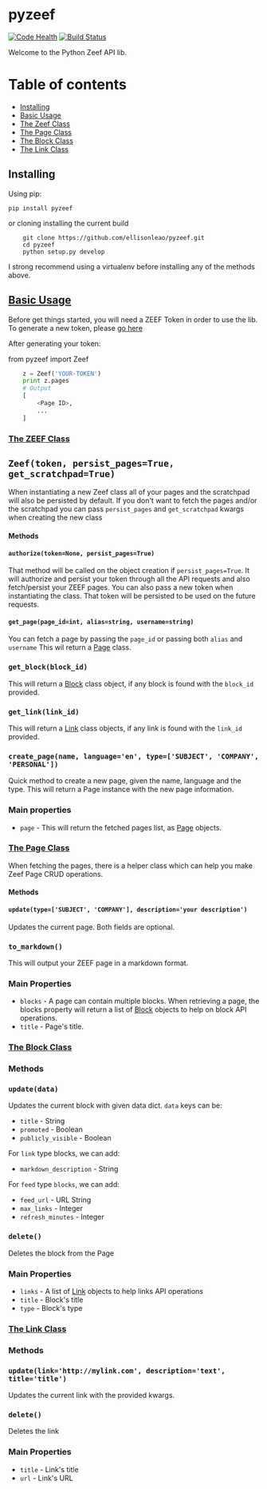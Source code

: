 pyzeef
======

[![Code Health](https://landscape.io/github/ellisonleao/pyzeef/master/landscape.svg?style=flat)](https://landscape.io/github/ellisonleao/pyzeef/master)
[![Build Status](https://travis-ci.org/ellisonleao/pyzeef.svg?branch=master)](https://travis-ci.org/ellisonleao/pyzeef)

Welcome to the Python Zeef API lib.

# Table of contents

- [Installing](#installing)
- [Basic Usage](#basic-usage)
- [The Zeef Class](#the-zeef-class)
- [The Page Class](#the-page-class)
- [The Block Class](#the-block-class)
- [The Link Class](#the-link-class)


## Installing

Using pip:

```
pip install pyzeef
```

or cloning installing the current build
```
	git clone https://github.com/ellisonleao/pyzeef.git
	cd pyzeef
	python setup.py develop
```
I strong recommend using a virtualenv before installing any of the methods above.

## [Basic Usage](#basic-usage)

Before get things started, you will need a ZEEF Token in order to use the lib.
To generate a new token, please [go here](https://zeef.com/dashboard/user/profile/tokens)

After generating your token:

from pyzeef import Zeef

```python
	z = Zeef('YOUR-TOKEN')
	print z.pages
	# Output
	[
		<Page ID>,
		...
	]
```

### [The ZEEF Class](#zeef-class)

## `Zeef(token, persist_pages=True, get_scratchpad=True)`

When instantiating a new Zeef class all of your pages and the scratchpad will also be persisted by default. If you don't want to fetch the pages and/or the scratchpad you can pass `persist_pages` and `get_scratchpad` kwargs when creating the new class

#### Methods

#### `authorize(token=None, persist_pages=True)`

That method will be called on the object creation if `persist_pages=True`. It will authorize and persist your token through all the API requests and also fetch/persist your ZEEF pages. You can also pass a new
token when instantiating the class. That token will be persisted to be used on the future requests.

#### `get_page(page_id=int, alias=string, username=string)`

You can fetch a page by passing the `page_id` or passing both `alias` and `username`
This wil return a [Page](#page) class.


### `get_block(block_id)`

This will return a [Block](#block) class object, if any block is found with the `block_id` provided.

### `get_link(link_id)`

This will return a [Link](#link) class objects, if any link is found with the `link_id` provided.

### `create_page(name, language='en', type=['SUBJECT', 'COMPANY', 'PERSONAL'])`

Quick method to create a new page, given the name, language and the type. This will return a Page instance with the new page information.

### Main properties

- `page` - This will return the fetched pages list, as [Page](#page) objects.

### [The Page Class](#page)

When fetching the pages, there is a helper class which can help you make Zeef Page CRUD operations.

#### Methods

#### `update(type=['SUBJECT', 'COMPANY'], description='your description')`

Updates the current page. Both fields are optional.

### `to_markdown()`

This will output your ZEEF page in a markdown format.

### Main Properties

- `blocks` - A page can contain multiple blocks. When retrieving a page, the blocks property will return a list of [Block](#block) objects to help on block API operations.
- `title` - Page's title.

### [The Block Class](#block-class)

### Methods

### `update(data)`

Updates the current block with given data dict. `data` keys can be:

- `title` - String
- `promoted` - Boolean
- `publicly_visible` - Boolean

For `link` type blocks, we can add:

- `markdown_description` - String

For `feed` type `blocks`, we can add:

- `feed_url` - URL String
- `max_links` - Integer
- `refresh_minutes` - Integer


### `delete()`

Deletes the block from the Page

### Main Properties

- `links` - A list of [Link](#link) objects to help links API operations
- `title` - Block's title
- `type` - Block's type

### [The Link Class](#link-class)

### Methods

### `update(link='http://mylink.com', description='text', title='title')`

Updates the current link with the provided kwargs.

### `delete()`

Deletes the link

### Main Properties

- `title` - Link's title
- `url` - Link's URL
